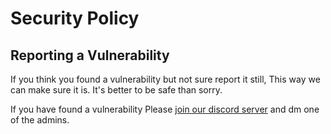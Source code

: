 # Security Policy

## Reporting a Vulnerability

If you think you found a vulnerability but not sure report it still, This way we can make sure it is. It's better to be safe than sorry.

If you have found a vulnerability Please [join our discord server](https://discord.gg/dbh) and dm one of the admins. 

